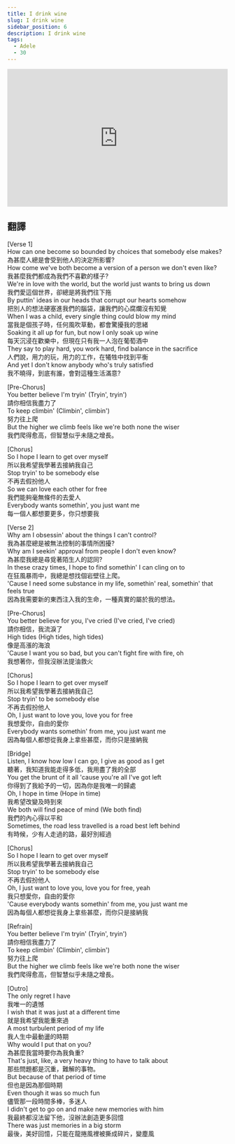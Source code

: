```yaml
---
title: I drink wine
slug: I drink wine
sidebar_position: 6
description: I drink wine
tags:
  - Adele
  - 30
---
```

<iframe width="100%" height="315" src="https://www.youtube.com/embed/axUh_2fTLe4" title="YouTube video player" frameborder="0" allow="accelerometer; autoplay; clipboard-write; encrypted-media; gyroscope; picture-in-picture; web-share" allowfullscreen></iframe>

## 翻譯
[Verse 1]  
How can one become so bounded by choices that somebody else makes?  
為甚麼人總是會受到他人的決定所影響?  
How come we've both become a version of a person we don't even like?  
我甚麼我們都成為我們不喜歡的樣子?  
We're in love with the world, but the world just wants to bring us down  
我們愛這個世界，卻總是將我們往下拖  
By puttin' ideas in our heads that corrupt our hearts somehow  
把別人的想法硬塞進我們的腦袋，讓我們的心腐爛沒有知覺  
When I was a child, every single thing could blow my mind  
當我是個孩子時，任何風吹草動，都會驚擾我的思緒  
Soaking it all up for fun, but now I only soak up wine  
每天沉浸在歡樂中，但現在只有我一人泡在葡萄酒中  
They say to play hard, you work hard, find balance in the sacrifice  
人們說，用力的玩，用力的工作，在犧牲中找到平衡  
And yet I don't know anybody who's truly satisfied  
我不曉得，到底有誰，會對這種生活滿意?  
  
[Pre-Chorus]  
You better believe I'm tryin' (Tryin', tryin')  
請你相信我盡力了  
To keep climbin' (Climbin', climbin')  
努力往上爬  
But the higher we climb feels like we're both none the wiser  
我們爬得愈高，但智慧似乎未隨之增長。  

[Chorus]  
So I hope I learn to get over myself  
所以我希望我學著去接納我自己  
Stop tryin' to be somebody else  
不再去假扮他人  
So we can love each other for free  
我們能夠毫無條件的去愛人  
Everybody wants somethin', you just want me  
每一個人都想要更多，你只想要我  
  
[Verse 2]  
Why am I obsessin' about the things I can't control?  
我為甚麼總是被無法控制的事情所困擾?  
Why am I seekin' approval from people I don't even know?  
為甚麼我總是尋覓著陌生人的認同?  
In these crazy times, I hope to find somethin' I can cling on to  
在狂風暴雨中，我總是想找個岩壁往上爬。  
'Cause I need some substance in my life, somethin' real, somethin' that feels true  
因為我需要新的東西注入我的生命，一種真實的屬於我的想法。  
  
[Pre-Chorus]  
You better believe for you, I've cried (I've cried, I've cried)  
請你相信，我流淚了  
High tides (High tides, high tides)  
像是高漲的海浪  
'Cause I want you so bad, but you can't fight fire with fire, oh  
我想著你，但我沒辦法提油救火  
  
[Chorus]  
So I hope I learn to get over myself  
所以我希望我學著去接納我自己  
Stop tryin' to be somebody else  
不再去假扮他人  
Oh, I just want to love you, love you for free  
我想愛你，自由的愛你  
Everybody wants somethin' from me, you just want me  
因為每個人都想從我身上拿些甚麼，而你只是接納我  
  
[Bridge]  
Listen, I know how low I can go, I give as good as I get  
聽著，我知道我能走得多低，我用盡了我的全部  
You get the brunt of it all 'cause you're all I've got left  
你得到了我給予的一切，因為你是我唯一的歸處  
Oh, I hope in time (Hope in time)  
我希望改變及時到來  
We both will find peace of mind (We both find)  
我們的內心得以平和  
Sometimes, the road less travelled is a road best left behind  
有時候，少有人走過的路，最好別經過  
  
[Chorus]  
So I hope I learn to get over myself  
所以我希望我學著去接納我自己  
Stop tryin' to be somebody else  
不再去假扮他人  
Oh, I just want to love you, love you for free, yeah  
我只想愛你，自由的愛你  
'Cause everybody wants somethin' from me, you just want me  
因為每個人都想從我身上拿些甚麼，而你只是接納我  
  
[Refrain]  
You better believe I'm tryin' (Tryin', tryin')  
請你相信我盡力了  
To keep climbin' (Climbin', climbin')  
努力往上爬  
But the higher we climb feels like we're both none the wiser  
我們爬得愈高，但智慧似乎未隨之增長。  
  
[Outro]  
The only regret I have  
我唯一的遺憾  
I wish that it was just at a different time  
就是我希望我能重來過  
A most turbulent period of my life  
我人生中最動盪的時期  
Why would I put that on you?  
為甚麼我當時要你為我負重?  
That's just, like, a very heavy thing to have to talk about  
那些問題都是沉重，難解的事物。   
But because of that period of time  
但也是因為那個時期  
Even though it was so much fun  
儘管那一段時間多棒，多迷人  
I didn't get to go on and make new memories with him  
我最終都沒法留下他，沒辦法創造更多回憶  
There was just memories in a big storm    
最後，美好回憶，只能在龍捲風裡被撕成碎片，變塵風    

